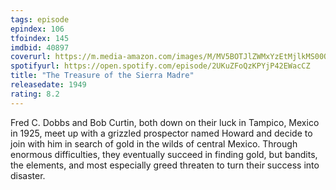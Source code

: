 ```yaml
---
tags: episode
epindex: 106
tfoindex: 145
imdbid: 40897
coverurl: https://m.media-amazon.com/images/M/MV5BOTJlZWMxYzEtMjlkMS00ODE0LThlM2ItMDI3NGQ2YjhmMzkxXkEyXkFqcGdeQXVyMDI2NDg0NQ@@._V1_SX202_CR0,0,202,300_.jpg
spotifyurl: https://open.spotify.com/episode/2UKuZFoQzKPYjP42EWacCZ
title: "The Treasure of the Sierra Madre"
releasedate: 1949
rating: 8.2
---
```


Fred C. Dobbs and Bob Curtin, both down on their luck in Tampico, Mexico in 1925, meet up with a grizzled prospector named Howard and decide to join with him in search of gold in the wilds of central Mexico. Through enormous difficulties, they eventually succeed in finding gold, but bandits, the elements, and most especially greed threaten to turn their success into disaster.